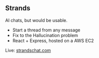 ## Strands

AI chats, but would be usable.

- Start a thread from any message
- Fix to the Hallucination problem
- React + Express, hosted on a AWS EC2

Live: [strandschat.com](https://strandschat.com)